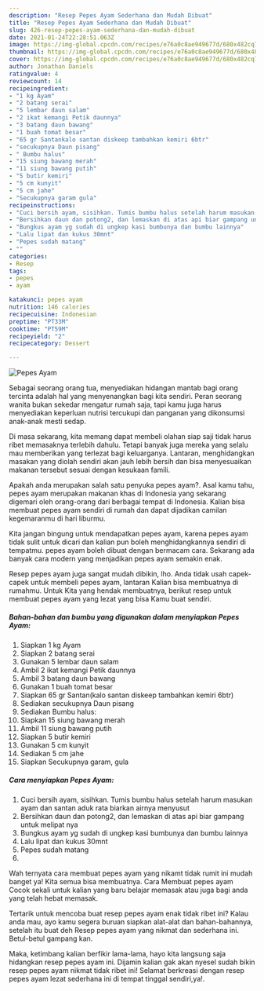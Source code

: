 ```yaml
---
description: "Resep Pepes Ayam Sederhana dan Mudah Dibuat"
title: "Resep Pepes Ayam Sederhana dan Mudah Dibuat"
slug: 426-resep-pepes-ayam-sederhana-dan-mudah-dibuat
date: 2021-01-24T22:28:51.063Z
image: https://img-global.cpcdn.com/recipes/e76a0c8ae949677d/680x482cq70/pepes-ayam-foto-resep-utama.jpg
thumbnail: https://img-global.cpcdn.com/recipes/e76a0c8ae949677d/680x482cq70/pepes-ayam-foto-resep-utama.jpg
cover: https://img-global.cpcdn.com/recipes/e76a0c8ae949677d/680x482cq70/pepes-ayam-foto-resep-utama.jpg
author: Jonathan Daniels
ratingvalue: 4
reviewcount: 14
recipeingredient:
- "1 kg Ayam"
- "2 batang serai"
- "5 lembar daun salam"
- "2 ikat kemangi Petik daunnya"
- "3 batang daun bawang"
- "1 buah tomat besar"
- "65 gr Santankalo santan diskeep tambahkan kemiri 6btr"
- "secukupnya Daun pisang"
- " Bumbu halus"
- "15 siung bawang merah"
- "11 siung bawang putih"
- "5 butir kemiri"
- "5 cm kunyit"
- "5 cm jahe"
- "Secukupnya garam gula"
recipeinstructions:
- "Cuci bersih ayam, sisihkan. Tumis bumbu halus setelah harum masukan ayam dan santan aduk rata biarkan airnya menyusut"
- "Bersihkan daun dan potong2, dan lemaskan di atas api biar gampang untuk melipat nya"
- "Bungkus ayam yg sudah di ungkep kasi bumbunya dan bumbu lainnya"
- "Lalu lipat dan kukus 30mnt"
- "Pepes sudah matang"
- ""
categories:
- Resep
tags:
- pepes
- ayam

katakunci: pepes ayam 
nutrition: 146 calories
recipecuisine: Indonesian
preptime: "PT33M"
cooktime: "PT59M"
recipeyield: "2"
recipecategory: Dessert

---
```



![Pepes Ayam](https://img-global.cpcdn.com/recipes/e76a0c8ae949677d/680x482cq70/pepes-ayam-foto-resep-utama.jpg)

Sebagai seorang orang tua, menyediakan hidangan mantab bagi orang tercinta adalah hal yang menyenangkan bagi kita sendiri. Peran seorang  wanita bukan sekedar mengatur rumah saja, tapi kamu juga harus menyediakan keperluan nutrisi tercukupi dan panganan yang dikonsumsi anak-anak mesti sedap.

Di masa  sekarang, kita memang dapat membeli olahan siap saji tidak harus ribet memasaknya terlebih dahulu. Tetapi banyak juga mereka yang selalu mau memberikan yang terlezat bagi keluarganya. Lantaran, menghidangkan masakan yang diolah sendiri akan jauh lebih bersih dan bisa menyesuaikan makanan tersebut sesuai dengan kesukaan famili. 



Apakah anda merupakan salah satu penyuka pepes ayam?. Asal kamu tahu, pepes ayam merupakan makanan khas di Indonesia yang sekarang digemari oleh orang-orang dari berbagai tempat di Indonesia. Kalian bisa membuat pepes ayam sendiri di rumah dan dapat dijadikan camilan kegemaranmu di hari liburmu.

Kita jangan bingung untuk mendapatkan pepes ayam, karena pepes ayam tidak sulit untuk dicari dan kalian pun boleh menghidangkannya sendiri di tempatmu. pepes ayam boleh dibuat dengan bermacam cara. Sekarang ada banyak cara modern yang menjadikan pepes ayam semakin enak.

Resep pepes ayam juga sangat mudah dibikin, lho. Anda tidak usah capek-capek untuk membeli pepes ayam, lantaran Kalian bisa membuatnya di rumahmu. Untuk Kita yang hendak membuatnya, berikut resep untuk membuat pepes ayam yang lezat yang bisa Kamu buat sendiri.

<!--inarticleads1-->

##### Bahan-bahan dan bumbu yang digunakan dalam menyiapkan Pepes Ayam:

1. Siapkan 1 kg Ayam
1. Siapkan 2 batang serai
1. Gunakan 5 lembar daun salam
1. Ambil 2 ikat kemangi Petik daunnya
1. Ambil 3 batang daun bawang
1. Gunakan 1 buah tomat besar
1. Siapkan 65 gr Santan(kalo santan diskeep tambahkan kemiri 6btr)
1. Sediakan secukupnya Daun pisang
1. Sediakan  Bumbu halus:
1. Siapkan 15 siung bawang merah
1. Ambil 11 siung bawang putih
1. Siapkan 5 butir kemiri
1. Gunakan 5 cm kunyit
1. Sediakan 5 cm jahe
1. Siapkan Secukupnya garam, gula




<!--inarticleads2-->

##### Cara menyiapkan Pepes Ayam:

1. Cuci bersih ayam, sisihkan. Tumis bumbu halus setelah harum masukan ayam dan santan aduk rata biarkan airnya menyusut
1. Bersihkan daun dan potong2, dan lemaskan di atas api biar gampang untuk melipat nya
1. Bungkus ayam yg sudah di ungkep kasi bumbunya dan bumbu lainnya
1. Lalu lipat dan kukus 30mnt
1. Pepes sudah matang
1. 




Wah ternyata cara membuat pepes ayam yang nikamt tidak rumit ini mudah banget ya! Kita semua bisa membuatnya. Cara Membuat pepes ayam Cocok sekali untuk kalian yang baru belajar memasak atau juga bagi anda yang telah hebat memasak.

Tertarik untuk mencoba buat resep pepes ayam enak tidak ribet ini? Kalau anda mau, ayo kamu segera buruan siapkan alat-alat dan bahan-bahannya, setelah itu buat deh Resep pepes ayam yang nikmat dan sederhana ini. Betul-betul gampang kan. 

Maka, ketimbang kalian berfikir lama-lama, hayo kita langsung saja hidangkan resep pepes ayam ini. Dijamin kalian gak akan nyesel sudah bikin resep pepes ayam nikmat tidak ribet ini! Selamat berkreasi dengan resep pepes ayam lezat sederhana ini di tempat tinggal sendiri,ya!.

